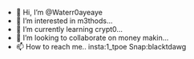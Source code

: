 - 👋 Hi, I’m @Waterr0ayeaye
- 👀 I’m interested in m3thods...
- 🌱 I’m currently learning crypt0...
- 💞️ I’m looking to collaborate on money makin...
- 📫 How to reach me.. insta:1_tpoe  Snap:blacktdawg
